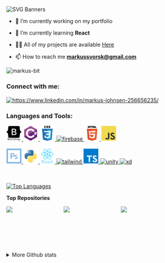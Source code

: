 ![SVG Banners](https://svg-banners.vercel.app/api?type=typeWriter&text1=Hi👋,%20my%20name%20is%20Markus%20Johnsen&width=1010&height=200)



- 🔭 I’m currently working on my portfolio

- 🌱 I’m currently learning **React**

- 👨‍💻 All of my projects are available [Here](https://github.com/Markus-bit?tab=repositories)

- 📫 How to reach me **markussvorsk@gmail.com**

<p align="left"> <img src="https://komarev.com/ghpvc/?username=markus-bit&label=Profile%20views&color=0055ff&style=flat" alt="markus-bit" /> </p>


<h3 align="left">Connect with me:</h3>
<p align="left">
<a href="https://www.linkedin.com/in/markus-johnsen-256656235/" target="blank"><img align="center" src="https://raw.githubusercontent.com/rahuldkjain/github-profile-readme-generator/master/src/images/icons/Social/linked-in-alt.svg" alt="https://www.linkedin.com/in/markus-johnsen-256656235/" height="30" width="40" /></a>
</p>
<h3 align="left">Languages and Tools:</h3>
<p align="left"> <a href="https://getbootstrap.com" target="_blank" rel="noreferrer"> <img src="https://raw.githubusercontent.com/devicons/devicon/master/icons/bootstrap/bootstrap-plain-wordmark.svg" alt="bootstrap" width="40" height="40"/> </a> <a href="https://www.w3schools.com/cs/" target="_blank" rel="noreferrer"> <img src="https://raw.githubusercontent.com/devicons/devicon/master/icons/csharp/csharp-original.svg" alt="csharp" width="40" height="40"/> </a> <a href="https://www.w3schools.com/css/" target="_blank" rel="noreferrer"> <img src="https://raw.githubusercontent.com/devicons/devicon/master/icons/css3/css3-original-wordmark.svg" alt="css3" width="40" height="40"/> </a> <a href="https://firebase.google.com/" target="_blank" rel="noreferrer"> <img src="https://www.vectorlogo.zone/logos/firebase/firebase-icon.svg" alt="firebase" width="40" height="40"/> </a> <a href="https://www.w3.org/html/" target="_blank" rel="noreferrer"> <img src="https://raw.githubusercontent.com/devicons/devicon/master/icons/html5/html5-original-wordmark.svg" alt="html5" width="40" height="40"/> </a> <a href="https://developer.mozilla.org/en-US/docs/Web/JavaScript" target="_blank" rel="noreferrer"> <img src="https://raw.githubusercontent.com/devicons/devicon/master/icons/javascript/javascript-original.svg" alt="javascript" width="40" height="40"/> </a> <a href="https://www.photoshop.com/en" target="_blank" rel="noreferrer"> 
  <br></br><img src="https://raw.githubusercontent.com/devicons/devicon/master/icons/photoshop/photoshop-line.svg" alt="photoshop" width="40" height="40"/> </a> <a href="https://www.python.org" target="_blank" rel="noreferrer"> <img src="https://raw.githubusercontent.com/devicons/devicon/master/icons/python/python-original.svg" alt="python" width="40" height="40"/> </a> <a href="https://reactjs.org/" target="_blank" rel="noreferrer"> <img src="https://raw.githubusercontent.com/devicons/devicon/master/icons/react/react-original-wordmark.svg" alt="react" width="40" height="40"/> </a> <a href="https://tailwindcss.com/" target="_blank" rel="noreferrer"> <img src="https://www.vectorlogo.zone/logos/tailwindcss/tailwindcss-icon.svg" alt="tailwind" width="40" height="40"/> </a> <a href="https://www.typescriptlang.org/" target="_blank" rel="noreferrer"> <img src="https://raw.githubusercontent.com/devicons/devicon/master/icons/typescript/typescript-original.svg" alt="typescript" width="40" height="40"/> </a> <a href="https://unity.com/" target="_blank" rel="noreferrer"> <img src="https://www.vectorlogo.zone/logos/unity3d/unity3d-icon.svg" alt="unity" width="40" height="40"/> </a> <a href="https://www.adobe.com/products/xd.html" target="_blank" rel="noreferrer"> <img src="https://cdn.worldvectorlogo.com/logos/adobe-xd.svg" alt="xd" width="40" height="40"/> </a> </p>
  
<br></br>
<a href="https://github.com/markus-bit" align="left"><img src="https://github-readme-stats.vercel.app/api/top-langs/?username=markus-bit&langs_count=10&title_color=6366f1&text_color=6366f1&icon_color=f97316&bg_color=181824&hide_border=true&locale=en&custom_title=Top%20%Languages" alt="Top Languages" /></a>

<b>Top Repositories</b>

<div width="100%" align="center">
<a href="https://github.com/markus-bit/chatgpt-enhanced" align="left"><img align="left" width="30%" src="https://github-readme-stats.vercel.app/api/pin/?username=markus-bit&repo=chatgpt-enhanced&title_color=6366f1&text_color=6366f1&icon_color=f97316&bg_color=181824&hide_border=true&locale=en" /></a>
<a href="https://github.com/markus-bit/esport-lys" align="left"><img align="left" width="30%" src="https://github-readme-stats.vercel.app/api/pin/?username=markus-bit&repo=esport-lys&title_color=6366f1&text_color=6366f1&icon_color=f97316&bg_color=181824&hide_border=true&locale=en" /></a>
<a href="https://github.com/markus-bit/CO2-Calculator" align="left"><img align="left" width="30%" src="https://github-readme-stats.vercel.app/api/pin/?username=markus-bit&repo=CO2-Calculator&title_color=6366f1&text_color=6366f1&icon_color=f97316&bg_color=181824&hide_border=true&locale=en" /></a>
</div><br /><br /><br /><br /><br /><br /><br />

<details><summary>More Github stats</summary>

<a href="http://www.github.com/markus-bit"><img src="https://github-readme-stats.vercel.app/api?username=markus-bit&show_icons=true&hide=&count_private=true&title_color=6366f1&text_color=6366f1&icon_color=f97316&bg_color=181824&hide_border=true&show_icons=true" alt="markus-bit's GitHub stats" /></a>

<a href="http://www.github.com/markus-bit"><img src="https://github-readme-streak-stats.herokuapp.com/?user=markus-bit&stroke=6366f1&background=181824&ring=6366f1&fire=6366f1&currStreakNum=6366f1&currStreakLabel=6366f1&sideNums=6366f1&sideLabels=6366f1&dates=6366f1&hide_border=true" /></a>

<a href="http://www.github.com/markus-bit"><img src="https://github-readme-activity-graph.cyclic.app/graph?username=markus-bit&bg_color=181824&color=6366f1&line=f97316&point=6366f1&area_color=181824&area=true&hide_border=true&custom_title=GitHub%20Commits%20Graph" alt="GitHub Commits Graph" /></a>

</details>

